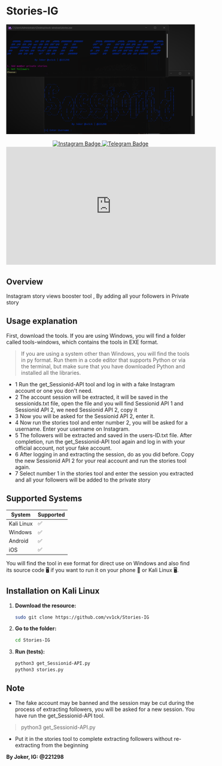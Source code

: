 # Stories-IG

<img src="Screenshot.png"></img>

<div align="center">
    <a href="https://instagram.com/221298">
        <img src="https://img.shields.io/badge/Instagram-@221298-purple?style=flat&logo=instagram" alt="Instagram Badge">
    </a>
    <a href="https://t.me/vv3ck">
        <img src="https://img.shields.io/badge/Telegram-@vv3ck-blue?style=flat&logo=telegram" alt="Telegram Badge">
    </a>
</div>


<div align="center">
    <iframe width="560" height="315" src="https://youtu.be/rMuSVyKENCc?si=q8vTmk1-4o1HO3mY" frameborder="0" allowfullscreen></iframe>
</div>

## Overview

Instagram story views booster tool , By adding all your followers in Private story


## Usage explanation
First, download the tools. If you are using Windows, you will find a folder called tools-windows, which contains the tools in EXE format.
> If you are using a system other than Windows, you will find the tools in py format. Run them in a code editor that supports Python or via the terminal, but make sure that you have downloaded Python and installed all the libraries.
- 1 Run the get_Sessionid-API tool and log in with a fake Instagram account or one you don't need.
- 2 The account session will be extracted, it will be saved in the sessionids.txt file, open the file and you will find Sessionid API 1 and Sessionid API 2, we need Sessionid API 2, copy it 
- 3 Now you will be asked for the Sessionid API 2, enter it.
- 4 Now run the stories tool and enter number 2, you will be asked for a username. Enter your username on Instagram.
- 5 The followers will be extracted and saved in the users-ID.txt file. After completion, run the get_Sessionid-API tool again and log in with your official account, not your fake account.
- 6 After logging in and extracting the session, do as you did before. Copy the new Sessionid API 2 for your real account and run the stories tool again.
- 7 Select number 1 in the stories tool and enter the session you extracted and all your followers will be added to the private story

## Supported Systems

| System     | Supported |
|------------|-----------|
| Kali Linux | ✅         |
| Windows    | ✅         |
| Android    | ✅         |
| iOS        | ✅         |

You will find the tool in exe format for direct use on Windows and also find its source code 🖥 if you want to run it on your phone 🥬 or Kali Linux 🖥.

## Installation on Kali Linux

1. **Download the resource:**

    ```sh
    sudo git clone https://github.com/vv1ck/Stories-IG
    ```

2. **Go to the folder:**

    ```sh
    cd Stories-IG
    ```

3. **Run (tests):**

    ```sh
    python3 get_Sessionid-API.py
    python3 stories.py
    ```

## Note

- The fake account may be banned and the session may be cut during the process of extracting followers, you will be asked for a new session. You have run the get_Sessionid-API tool.
> python3 get_Sessionid-API.py
- Put it in the stories tool to complete extracting followers without re-extracting from the beginning


**By Joker, IG: @221298**

[//]: # (These are reference links used in the body of this note and get stripped out when the markdown processor does its job. There is no need to format nicely because it shouldn't be seen. Thanks SO - http://stackoverflow.com/questions/4823468/store-comments-in-markdown-syntax)

   [dill]: <https://github.com/joemccann/dillinger>
   [git-repo-url]: <https://github.com/joemccann/dillinger.git>
   [john gruber]: <http://daringfireball.net>
   [df1]: <http://daringfireball.net/projects/markdown/>
   [markdown-it]: <https://github.com/markdown-it/markdown-it>
   [Ace Editor]: <http://ace.ajax.org>
   [node.js]: <http://nodejs.org>
   [Twitter Bootstrap]: <http://twitter.github.com/bootstrap/>
   [jQuery]: <http://jquery.com>
   [@tjholowaychuk]: <http://twitter.com/tjholowaychuk>
   [express]: <http://expressjs.com>
   [AngularJS]: <http://angularjs.org>
   [Gulp]: <http://gulpjs.com>

   [PlDb]: <https://github.com/joemccann/dillinger/tree/master/plugins/dropbox/README.md>
   [PlGh]: <https://github.com/joemccann/dillinger/tree/master/plugins/github/README.md>
   [PlGd]: <https://github.com/joemccann/dillinger/tree/master/plugins/googledrive/README.md>
   [PlOd]: <https://github.com/joemccann/dillinger/tree/master/plugins/onedrive/README.md>
   [PlMe]: <https://github.com/joemccann/dillinger/tree/master/plugins/medium/README.md>
   [PlGa]: <https://github.com/RahulHP/dillinger/blob/master/plugins/googleanalytics/README.md>
